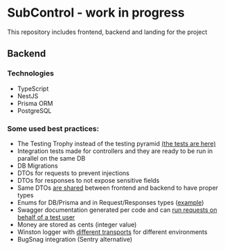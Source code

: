 # SubControl - work in progress

This repository includes frontend, backend and landing for the project

## Backend

### Technologies

- TypeScript
- NestJS
- Prisma ORM
- PostgreSQL

### Some used best practices:

- The Testing Trophy instead of the testing pyramid [(the tests are here)](apps/backend/tests)
- Integration tests made for controllers and they are ready to be run in parallel on the same DB
- DB Migrations
- DTOs for requests to prevent injections
- DTOs for responses to not expose sensitive fields 
- Same DTOs [are shared](packages/shared-dtos) between frontend and backend to have proper types
- Enums for DB/Prisma and in Request/Responses types ([example](packages/shared-dtos/src/subscriptions/requests.dto.ts))
- Swagger documentation generated per code and can [run requests on behalf of a test user](apps/backend/src/utils/swagger.ts)
- Money are stored as cents (integer value)
- Winston logger with [different transports](apps/backend/src/config/winston-logger.config.ts) for different environments
- BugSnag integration (Sentry alternative)
